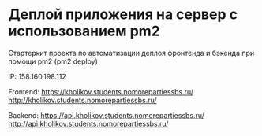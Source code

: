 # Деплой приложения на сервер с использованием pm2

Стартеркит проекта по автоматизации деплоя фронтенда и бэкенда при помощи pm2 (pm2 deploy)

IP: 158.160.198.112

Frontend:
https://kholikov.students.nomorepartiessbs.ru/
http://kholikov.students.nomorepartiessbs.ru/

Backend:
https://api.kholikov.students.nomorepartiessbs.ru/
http://api.kholikov.students.nomorepartiessbs.ru/

